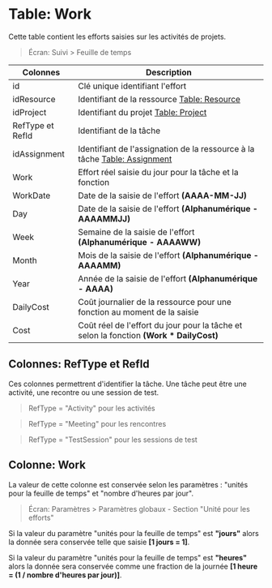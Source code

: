 # Table: Work

Cette table contient les efforts saisies sur les activités de projets.

> Écran: Suivi > Feuille de temps


Colonnes|Description
--------|-----------
id | Clé unique identifiant l'effort
idResource | Identifiant de la ressource [Table: Resource](table_resource.md)
idProject | Identifiant du projet [Table: Project](table_project.md)
RefType et RefId | Identifiant de la tâche
idAssignment | Identifiant de l'assignation de la ressource à la tâche [Table: Assignment](table_assignment.md)
Work | Effort réel saisie du jour pour la tâche et la fonction
WorkDate | Date de la saisie de l'effort **(AAAA-MM-JJ)**
Day | Date de la saisie de l'effort **(Alphanumérique - AAAAMMJJ)**
Week | Semaine de la saisie de l'effort **(Alphanumérique - AAAAWW)**
Month | Mois de la saisie de l'effort **(Alphanumérique - AAAAMM)**
Year | Année de la saisie de l'effort **(Alphanumérique - AAAA)**
DailyCost | Coût journalier de la ressource pour une fonction au moment de la saisie
Cost | Coût réel de l'effort du jour pour la tâche et selon la fonction **(Work * DailyCost)**

## Colonnes: RefType et RefId

Ces colonnes permettrent d'identifier la tâche. Une tâche peut être une activité, une recontre ou une session de test.

> RefType = "Activity" pour les activités

> RefType = "Meeting" pour les rencontres

> RefType = "TestSession" pour les sessions de test

## Colonne: Work

La valeur de cette colonne est conservée selon les paramètres : "unités pour la feuille de temps" et "nombre d'heures par jour".

> Écran: Paramètres > Paramètres globaux - Section "Unité pour les efforts"

Si la valeur du paramètre "unités pour la feuille de temps" est **"jours"** alors la donnée sera conservée telle que saisie **[1 jours = 1]**.

Si la valeur du paramètre "unités pour la feuille de temps" est **"heures"** alors la donnée sera conservée comme une fraction de la journée  **[1 heure = (1 / nombre d'heures par jour)]**.
